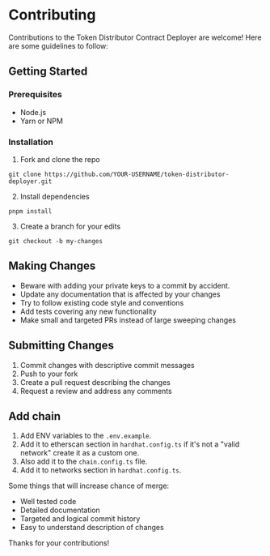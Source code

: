 # Contributing

Contributions to the Token Distributor Contract Deployer are welcome! Here are some guidelines to follow:

## Getting Started

### Prerequisites

- Node.js
- Yarn or NPM

### Installation

1. Fork and clone the repo

```
git clone https://github.com/YOUR-USERNAME/token-distributor-deployer.git
```

2. Install dependencies

```
pnpm install
```

3. Create a branch for your edits

```
git checkout -b my-changes
```

## Making Changes

- Beware with adding your private keys to a commit by accident.
- Update any documentation that is affected by your changes
- Try to follow existing code style and conventions
- Add tests covering any new functionality
- Make small and targeted PRs instead of large sweeping changes

## Submitting Changes

1. Commit changes with descriptive commit messages
2. Push to your fork
3. Create a pull request describing the changes
4. Request a review and address any comments

## Add chain

1. Add ENV variables to the `.env.example`.
2. Add it to etherscan section in `hardhat.config.ts` if it's not a "valid network" create it as a custom one.
3. Also add it to the `chain.config.ts` file.
4. Add it to networks section in `hardhat.config.ts`.

Some things that will increase chance of merge:

- Well tested code
- Detailed documentation
- Targeted and logical commit history
- Easy to understand description of changes

Thanks for your contributions!
